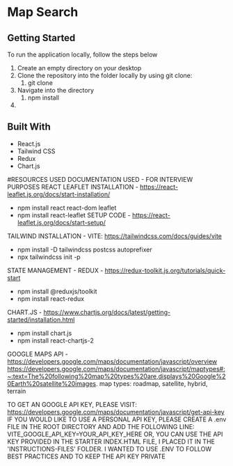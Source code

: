 # Map Search

## Getting Started
To run the application locally, follow the steps below

1. Create an empty directory on your desktop
2. Clone the repository into the folder locally by using git clone:
   1. git clone
3. Navigate into the directory
   1. npm install
4. 

## Built With
- React.js
- Tailwind CSS
- Redux
- Chart.js

#RESOURCES USED
DOCUMENTATION USED - FOR INTERVIEW PURPOSES
REACT LEAFLET INSTALLATION - https://react-leaflet.js.org/docs/start-installation/

- npm install react react-dom leaflet
- npm install react-leaflet
  SETUP CODE - https://react-leaflet.js.org/docs/start-setup/

TAILWIND INSTALLATION - VITE: https://tailwindcss.com/docs/guides/vite

- npm install -D tailwindcss postcss autoprefixer
- npx tailwindcss init -p

STATE MANAGEMENT - REDUX - https://redux-toolkit.js.org/tutorials/quick-start

- npm install @reduxjs/toolkit
- npm install react-redux

CHART.JS - https://www.chartjs.org/docs/latest/getting-started/installation.html

- npm install chart.js
- npm install react-chartjs-2

GOOGLE MAPS API - https://developers.google.com/maps/documentation/javascript/overview
https://developers.google.com/maps/documentation/javascript/maptypes#:~:text=The%20following%20map%20types%20are,displays%20Google%20Earth%20satellite%20images.
map types: roadmap, satellite, hybrid, terrain

TO GET AN GOOGLE API KEY, PLEASE VISIT: https://developers.google.com/maps/documentation/javascript/get-api-key
IF YOU WOULD LIKE TO USE A PERSONAL API KEY, PLEASE CREATE A .env FILE IN THE ROOT DIRECTORY AND ADD THE FOLLOWING LINE: VITE_GOOGLE_API_KEY=YOUR_API_KEY_HERE
OR, YOU CAN USE THE API KEY PROVIDED IN THE STARTER INDEX.HTML FILE, I PLACED IT IN THE 'INSTRUCTIONS-FILES' FOLDER. I WANTED TO USE .ENV TO FOLLOW BEST PRACTICES AND TO KEEP THE API KEY PRIVATE
